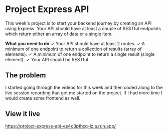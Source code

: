 # Project Express API
This week's project is to start your backend journey by creating an API using Express. Your API should have at least a couple of RESTful endpoints which return either an array of data or a single item.

**What you need to do**
✓ Your API should have at least 2 routes.
✓ A minimum of one endpoint to return a collection of results (array of elements).
✓ A minimum of one endpoint to return a single result (single element).
✓ Your API should be RESTful

## The problem
I started going through the videos for this week and then coded along to the live session recording that got me started on the project. If I had more time I would create some frontend as well.

## View it live
https://project-express-api-es4c3pthxq-lz.a.run.app/

